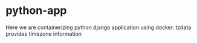# python-app

Here we are containerizing python django application using docker.
tzdata provides timezone information
